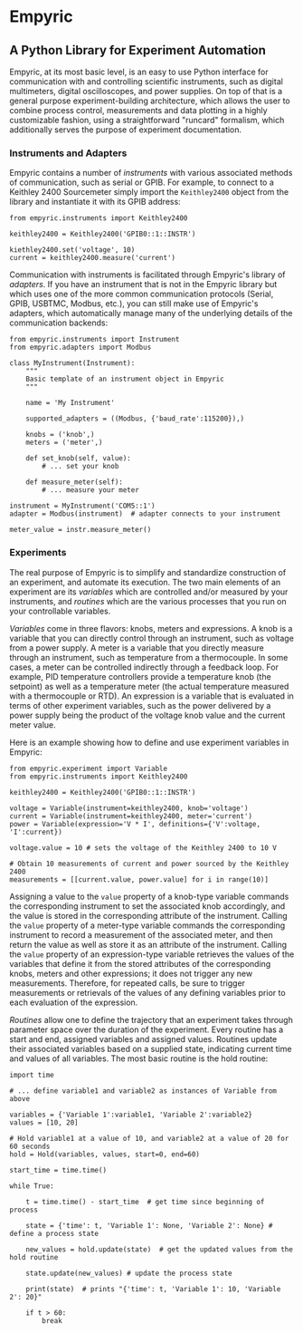 # Empyric 
## A Python Library for Experiment Automation

Empyric, at its most basic level, is an easy to use Python interface for communication with and controlling scientific instruments, such as digital multimeters, digital oscilloscopes, and power supplies. On top of that is a general purpose experiment-building architecture, which allows the user to combine process control, measurements and data plotting in a highly customizable fashion, using a straightforward "runcard" formalism, which additionally serves the purpose of experiment documentation.

### Instruments and Adapters

Empyric contains a number of *instruments* with various associated methods of communication, such as serial or GPIB. For example, to connect to a Keithley 2400 Sourcemeter simply import the `Keithley2400` object from the library and instantiate it with its GPIB address:

```
from empyric.instruments import Keithley2400

keithley2400 = Keithley2400('GPIB0::1::INSTR')

kiethley2400.set('voltage', 10)
current = keithley2400.measure('current')
```

Communication with instruments is facilitated through Empyric's library of *adapters*. If you have an instrument that is not in the Empyric library but which uses one of the more common communication protocols (Serial, GPIB, USBTMC, Modbus, etc.), you can still make use of Empyric's adapters, which automatically manage many of the underlying details of the communication backends:

```
from empyric.instruments import Instrument
from empyric.adapters import Modbus

class MyInstrument(Instrument):
	"""
	Basic template of an instrument object in Empyric
	"""

	name = 'My Instrument'
	
	supported_adapters = ((Modbus, {'baud_rate':115200}),)
	
	knobs = ('knob',)
	meters = ('meter',)
	
	def set_knob(self, value):
		# ... set your knob
	
	def measure_meter(self):
		# ... measure your meter
	
instrument = MyInstrument('COM5::1')
adapter = Modbus(instrument)  # adapter connects to your instrument

meter_value = instr.measure_meter()

```

### Experiments

The real purpose of Empyric is to simplify and standardize construction of an experiment, and automate its execution. The two main elements of an experiment are its *variables* which are controlled and/or measured by your instruments, and *routines* which are the various processes that you run on your controllable variables.

*Variables* come in three flavors: knobs, meters and expressions. A knob is a variable that you can directly control through an instrument, such as voltage from a power supply. A meter is a variable that you directly measure through an instrument, such as temperature from a thermocouple. In some cases, a meter can be controlled indirectly through a feedback loop. For example, PID temperature controllers provide a temperature knob (the setpoint) as well as a temperature meter (the actual temperature measured with a thermocouple or RTD). An expression is a variable that is evaluated in terms of other experiment variables, such as the power delivered by a power supply being the product of the voltage knob value and the current meter value.

Here is an example showing how to define and use experiment variables in Empyric:
```
from empyric.experiment import Variable
from empyric.instruments import Keithley2400

keithley2400 = Keithley2400('GPIB0::1::INSTR')

voltage = Variable(instrument=keithley2400, knob='voltage')
current = Variable(instrument=keithley2400, meter='current')
power = Variable(expression='V * I', definitions={'V':voltage, 'I':current})

voltage.value = 10 # sets the voltage of the Keithley 2400 to 10 V

# Obtain 10 measurements of current and power sourced by the Keithley 2400
measurements = [[current.value, power.value] for i in range(10)]
```
Assigning a value to the `value` property of a knob-type variable commands the corresponding instrument to set the associated knob accordingly, and the value is stored in the corresponding attribute of the instrument. Calling the `value` property of a meter-type variable commands the corresponding instrument to record a measurement of the associated meter, and then return the value as well as store it as an attribute of the instrument. Calling the `value` property of an expression-type variable retrieves the values of the variables that define it from the stored attributes of the corresponding knobs, meters and other expressions; it does not trigger any new measurements. Therefore, for repeated calls, be sure to trigger measurements or retrievals of the values of any defining variables prior to each evaluation of the expression.

*Routines* allow one to define the trajectory that an experiment takes through parameter space over the duration of the experiment. Every routine has a start and end, assigned variables and assigned values. Routines update their associated variables based on a supplied state, indicating current time and values of all variables. The most basic routine is the hold routine:
```
import time

# ... define variable1 and variable2 as instances of Variable from above

variables = {'Variable 1':variable1, 'Variable 2':variable2}
values = [10, 20]

# Hold variable1 at a value of 10, and variable2 at a value of 20 for 60 seconds
hold = Hold(variables, values, start=0, end=60)

start_time = time.time()

while True:

	t = time.time() - start_time  # get time since beginning of process
	
	state = {'time': t, 'Variable 1': None, 'Variable 2': None} # define a process state
	
	new_values = hold.update(state)  # get the updated values from the hold routine
	
	state.update(new_values) # update the process state
	
	print(state)  # prints "{'time': t, 'Variable 1': 10, 'Variable 2': 20}"
	
	if t > 60:
		break

```